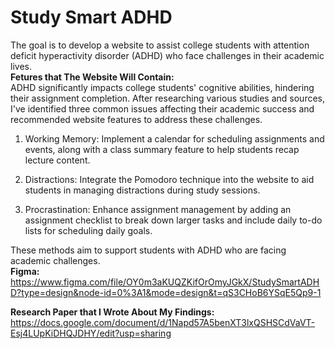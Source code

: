 # Study Smart ADHD
The goal is to develop a website to assist college students with attention deficit hyperactivity disorder (ADHD) who face challenges in their academic lives.\
**Fetures that The Website Will Contain:**\
ADHD significantly impacts college students' cognitive abilities, hindering their assignment completion. After researching various studies and sources, I've identified three common issues affecting their academic success and recommended website features to address these challenges. 
1. Working Memory: Implement a calendar for scheduling assignments and events, along with a class summary feature to help students recap lecture content.

2. Distractions: Integrate the Pomodoro technique into the website to aid students in managing distractions during study sessions.

3. Procrastination: Enhance assignment management by adding an assignment checklist to break down larger tasks and include daily to-do lists for scheduling daily goals.

These methods aim to support students with ADHD who are facing academic challenges.\
**Figma:**\
https://www.figma.com/file/OY0m3aKUQZKifOrOmyJGkX/StudySmartADHD?type=design&node-id=0%3A1&mode=design&t=qS3CHoB6YSqE5Qp9-1

**Research Paper that I Wrote About My Findings:**\
https://docs.google.com/document/d/1Napd57A5benXT3lxQSHSCdVaVT-Esj4LUpKiDHQJDHY/edit?usp=sharing
